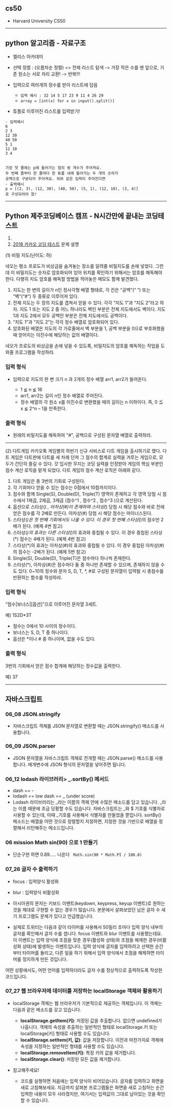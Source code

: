 ##  cs50
- Harvard University CS50 

___
##  python 알고리즘 - 자료구조
- 엘리스 아카데미
- 선택 정렬 : (오름차순 정렬) => 전체 리스트 탐색 -> 가장 작은 수를 맨 앞으로, 기존 원소는 서로 자리 교환!  -> 반복!!! 

- 입력으로 여러개의 정수를 받아 리스트에 담음
  - `입력 예시 : 32 14 5 17 23 9 11 4 26 29`
  - `array = [int(x) for x in input().split()]`

- 튜플로 이루어진 리스트를 입력받기!
```
- 입력예시
6
2 3
12 30
40 50
5 1
12 10
3 4
```
```

가장 첫 줄에는 p에 들어가는 점의 쌍 개수가 주어져요. 
두 번째 줄부터 한 줄마다 한 튜플 내에 들어가는 두 개의 숫자가
공백으로 구분되어 주어져요. 위와 같은 입력이 주어진다면
- 출력예시 
p = [(2, 3), (12, 30), (40, 50), (5, 1), (12, 10), (3, 4)] 
로 구성되어야 함!
```

___
##  Python 제주코딩베이스 캠프 - N시간만에 끝내는 코딩테스트
1.
2. [2018 카카오 코딩 테스트](https://tech.kakao.com/2017/09/27/kakao-blind-recruitment-round-1/)
문제 설명
  
(1) 비밀 지도(난이도: 하)

네오는 평소 프로도가 비상금을 숨겨놓는 장소를 알려줄 비밀지도를 손에 넣었다. 그런데 이 비밀지도는 숫자로 암호화되어 있어 위치를 확인하기 위해서는 암호를 해독해야 한다. 다행히 지도 암호를 해독할 방법을 적어놓은 메모도 함께 발견했다.

1) 지도는 한 변의 길이가 n인 정사각형 배열 형태로, 각 칸은 “공백”(“ “) 또는 “벽”(“#”) 두 종류로 이루어져 있다.
2) 전체 지도는 두 장의 지도를 겹쳐서 얻을 수 있다. 각각 “지도 1”과 “지도 2”라고 하자. 지도 1 또는 지도 2 중 어느 하나라도 벽인 부분은 전체 지도에서도 벽이다. 지도 1과 지도 2에서 모두 공백인 부분은 전체 지도에서도 공백이다.
3) “지도 1”과 “지도 2”는 각각 정수 배열로 암호화되어 있다.
4) 암호화된 배열은 지도의 각 가로줄에서 벽 부분을 1, 공백 부분을 0으로 부호화했을 때 얻어지는 이진수에 해당하는 값의 배열이다.

네오가 프로도의 비상금을 손에 넣을 수 있도록, 비밀지도의 암호를 해독하는 작업을 도와줄 프로그램을 작성하라.

### 입력 형식
- 입력으로 지도의 한 변 크기 n 과 2개의 정수 배열 arr1, arr2가 들어온다.

  - 1 ≦ n ≦ 16
  - arr1, arr2는 길이 n인 정수 배열로 주어진다.
  - 정수 배열의 각 원소 x를 이진수로 변환했을 때의 길이는 n 이하이다. 즉, 0 ≦ x ≦ 2^n – 1을 만족한다.

### 출력 형식
- 원래의 비밀지도를 해독하여 "#", 공백으로 구성된 문자열 배열로 출력하라.
___

(2) 다트게임
카카오톡 게임별의 하반기 신규 서비스로 다트 게임을 출시하기로 했다. 다트 게임은 다트판에 다트를 세 차례 던져 그 점수의 합계로 실력을 겨루는 게임으로, 모두가 간단히 즐길 수 있다.
갓 입사한 무지는 코딩 실력을 인정받아 게임의 핵심 부분인 점수 계산 로직을 맡게 되었다. 다트 게임의 점수 계산 로직은 아래와 같다.

1) 다트 게임은 총 3번의 기회로 구성된다.
2) 각 기회마다 얻을 수 있는 점수는 0점에서 10점까지이다.
3) 점수와 함께 Single(S), Double(D), Triple(T) 영역이 존재하고 각 영역 당첨 시 점수에서 1제곱, 2제곱, 3제곱 (점수^1 , 점수^2 , 점수^3 )으로 계산된다.
4) 옵션으로 스타상(*) , 아차상(#)이 존재하며 스타상(*) 당첨 시 해당 점수와 바로 전에 얻은 점수를 각 2배로 만든다. 아차상(#) 당첨 시 해당 점수는 마이너스된다.
5) 스타상(*)은 첫 번째 기회에서도 나올 수 있다. 이 경우 첫 번째 스타상(*)의 점수만 2배가 된다. (예제 4번 참고)
6) 스타상(*)의 효과는 다른 스타상(*)의 효과와 중첩될 수 있다. 이 경우 중첩된 스타상(*) 점수는 4배가 된다. (예제 4번 참고)
7) 스타상(*)의 효과는 아차상(#)의 효과와 중첩될 수 있다. 이 경우 중첩된 아차상(#)의 점수는 -2배가 된다. (예제 5번 참고)
8) Single(S), Double(D), Triple(T)은 점수마다 하나씩 존재한다.
9) 스타상(*), 아차상(#)은 점수마다 둘 중 하나만 존재할 수 있으며, 존재하지 않을 수도 있다.
0~10의 정수와 문자 S, D, T, *, #로 구성된 문자열이 입력될 시 총점수를 반환하는 함수를 작성하라.

### 입력 형식
“점수|보너스|[옵션]”으로 이루어진 문자열 3세트.

예) 1S2D*3T

  - 점수는 0에서 10 사이의 정수이다.
  - 보너스는 S, D, T 중 하나이다.
  - 옵선은 *이나 # 중 하나이며, 없을 수도 있다.

### 출력 형식
3번의 기회에서 얻은 점수 합계에 해당하는 정수값을 출력한다.

예) 37




___
## 자바스크립트 
### 06_08 JSON.stringify
- 자바스크립트 객체를 JSON 문자열로 변환할 때는 JSON.stringify() 메소드를 사용합니다.

### 06_09 JSON.parser
- JSON 문자열을 자바스크립트 객체로 전개할 때는 JSON.parse() 메소드를 사용합니다. 매개변수에 JSON 형식의 문자열을 넣어주면 됩니다.

### 06_12 lodash 라이브러리> _.sortBy() 메서드
- dash == -
- lodash == low dash == _  (under score)
- Lodash 라이브러리는 _라는 이름의 객체 안에 수많은 메소드를 담고 있습니다. _라는 이름 때문에 조금 당황할 수도 있습니다. 자바스크립트는 _와 $ 기호를 식별자로 사용할 수 있는데, 이때 _기호를 사용해서 식별자를 만들었을 뿐입니다. sortBy() 메소드는 배열을 어떤 것으로 정렬할지 지정하면, 지정한 것을 기반으로 배열을 정렬해서 리턴해주는 메소드입니다.

### 06 mission Math sin(90) 으로 1 만들기
- 단순구현 하면 0.89..... 나온다
` Math.sin(90 * Math.PI / 180.0)`


### 07_26 글자 수 출력하기
- focus : 입력양식 활성화
- blur : 입력양식 비활성화
- 아시아권의 문자는 키보드 이벤트(keydown, keypress, keyup 이벤트)로 원하는 것을 제대로 구현할 수 없는 경우가 많습니다. 본문에서 살펴보았던 남은 글자 수 세기 프로그램도 문제가 있다고 언급했습니다.

- 실제로 트위터는 다음과 같이 타이머를 사용해서 50밀리 초마다 입력 양식 내부의 글자를 확인해서 글자 수를 셉니다. focus 이벤트와 blur 이벤트를 사용했는데요. 이 이벤트는 입력 양식에 초점을 맞춘 경우(활성화 상태)와 초점을 해제한 경우(비활성화 상태)에 발생하는 이벤트입니다. 입력 양식에 글자를 입력하려고 선택한 순간부터 타이머를 돌리고, 다른 일을 하기 위해서 입력 양식에서 초점을 해제하면 타이머를 정지하게 만든 것입니다.

어떤 상황에서도, 어떤 언어를 입력하더라도 글자 수를 정상적으로 출력하도록 작성한 코드입니다.


### 07_27 웹 브라우저에 데이터를 저장하는 localStorage 객체와 활용하기

- localStorage 객체는 웹 브라우저가 기본적으로 제공하는 객체입니다. 이 객체는 다음과 같은 메소드를 갖고 있습니다.
  - **localStorage.getItem(키)**: 저장된 값을 추출합니다. 없으면 undefined가 나옵니다. 객체의 속성을 추출하는 일반적인 형태로 localStorage.키 또는 localStorage[키] 형태로 사용할 수도 있습니다.
  - **localStorage.setItem(키, 값)**: 값을 저장합니다. 이전과 마찬가지로 객체에 속성을 지정하는 일반적인 형태를 사용할 수도 있습니다.
  - **localStorage.removeItem(키)**: 특정 키의 값을 제거합니다.
  - **localStorage.clear()**: 저장된 모든 값을 제거합니다.

- 참고해주세요!
  - 코드를 실행하면 처음에는 입력 양식이 비어있습니다. 글자를 입력하고 화면을 새로 고침해보세요. 지금까지 살펴본 프로그램들은 화면을 새로 고침하는 순간 입력한 내용이 모두 사라졌지만, 여기서는 입력값이 그대로 남아있는 것을 확인할 수 있습니다.